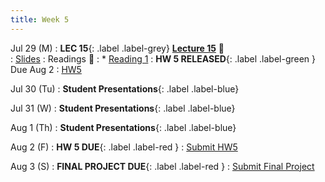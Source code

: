 ```yaml
---
title: Week 5 
---
```

Jul 29 (M)
: **LEC 15**{: .label .label-grey} **[Lecture 15](./)** 🎥  
    : [Slides](./)
: Readings 📖
: * [Reading 1](https://canvas.ucsd.edu/files/)
:  **HW 5 RELEASED**{: .label .label-green } Due Aug 2
    : [HW5](https://canvas.ucsd.edu/files/)

Jul 30 (Tu)
: **Student Presentations**{: .label .label-blue} 

Jul 31  (W)
: **Student Presentations**{: .label .label-blue} 

Aug 1 (Th)
: **Student Presentations**{: .label .label-blue} 

Aug 2 (F)
:  **HW 5 DUE**{: .label .label-red } 
    : [Submit HW5](https://canvas.ucsd.edu/)
    
Aug 3 (S)
:  **FINAL PROJECT DUE**{: .label .label-red } 
    : [Submit Final Project](https://canvas.ucsd.edu/)
